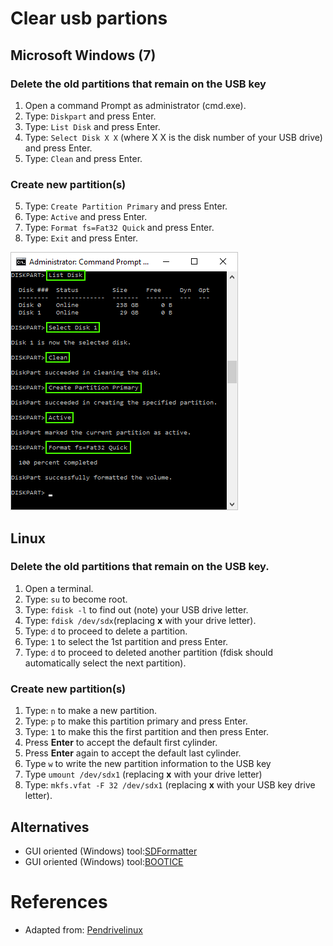 Clear usb partions
========================

## Microsoft Windows (7)

### Delete the old partitions that remain on the USB key

1. Open a command Prompt as administrator (cmd.exe).
1. Type: `Diskpart` and press Enter.
2. Type: `List Disk` and press Enter.
3. Type: `Select Disk X X` (where X X is the disk number of your USB drive) and press Enter.
4. Type: `Clean` and press Enter.

### Create new partition(s)

5. Type: `Create Partition Primary` and press Enter.
6. Type: `Active` and press Enter.
7. Type: `Format fs=Fat32 Quick` and press Enter.
8. Type: `Exit` and press Enter.

![Diskpart](clear-usb-partitions_diskpart.png)

## Linux

### Delete the old partitions that remain on the USB key.

1. Open a terminal.
2. Type: `su` to become root.
3. Type: `fdisk -l` to find out (note) your USB drive letter.
4. Type: `fdisk /dev/sdx`(replacing **x** with your drive letter).
6. Type: `d` to proceed to delete a partition.
7. Type: `1` to select the 1st partition and press Enter.
8. Type: `d` to proceed to deleted another partition (fdisk should automatically select the next partition).

### Create new partition(s)

1. Type: `n` to make a new partition.
2. Type: `p` to make this partition primary and press Enter.
3. Type: `1` to make this the first partition and then press Enter.
4. Press **Enter** to accept the default first cylinder.
5. Press **Enter** again to accept the default last cylinder.
6. Type `w` to write the new partition information to the USB key
7. Type `umount /dev/sdx1` (replacing **x** with your drive letter)
8. Type: `mkfs.vfat -F 32 /dev/sdx1` (replacing **x** with your USB key drive letter).

## Alternatives

- GUI oriented (Windows) tool:[SDFormatter][2]
- GUI oriented (Windows) tool:[BOOTICE][3] 

# References

- Adapted from: [Pendrivelinux][1]


<!-- References -->
[1]:https://www.pendrivelinux.com/restoring-your-usb-key-partition/
[2]: https://www.sdcard.org/downloads/formatter_4
[3]:http://bbs.wuyou.net/forum.php?mod=viewthread&tid=57675&extra=page%3D1&page=1